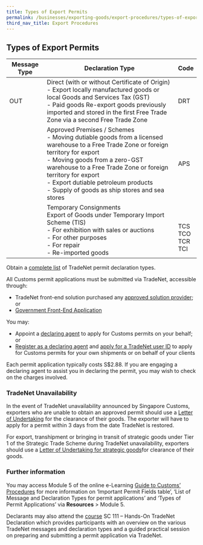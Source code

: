 ```yaml
---
title: Types of Export Permits
permalink: /businesses/exporting-goods/export-procedures/types-of-export-permits
third_nav_title: Export Procedures
---
```


## Types of Export Permits

| Message Type | Declaration Type  | Code    |
|--------------|-------------|-----------------|
| OUT          | Direct \(with or without Certificate of Origin\)  <br>- Export locally manufactured goods or local Goods and Services Tax \(GST\)<br>- Paid goods Re\-export goods previously imported and stored in the first Free Trade Zone via a second Free Trade Zone      | DRT  |
|              | Approved Premises / Schemes<br>- Moving dutiable goods from a licensed warehouse to a Free Trade Zone or foreign territory for export <br>- Moving goods from a zero\-GST warehouse to a Free Trade Zone or foreign territory for export <br>- Export dutiable petroleum products <br>- Supply of goods as ship stores and sea stores | APS    |
|              | Temporary Consignments <br>Export of Goods under Temporary Import Scheme \(TIS\)<br>- For exhibition with sales or auctions <br>- For other purposes <br>- For repair <br>- Re-imported goods      | <br><br>TCS<br>TCO<br> TCR<br> TCI |


Obtain a  [complete list](/documents/businesses/complete-list-trade-nett.pdf)  of TradeNet permit declaration types.

All Customs permit applications must be submitted via TradeNet, accessible through:

-   TradeNet front-end solution purchased any  [approved solution provider](/about-us/national-single-window/overview/tradenet-solution-providers); or
-   [Government Front-End Application](https://www.tradenet.gov.sg/tradenet/login.portal)

You may:

-   Appoint a  [declaring agent](/businesses/business-resources/directories-of-service-providers/list-of-local-forwarding-agents)  to apply for Customs permits on your behalf; or
-   [Register as a declaring agent](/businesses/registration-matters/registration-procedures/apply-update-renew-terminate-declaring-agent-account-and-declarant)  and  [apply for a TradeNet user ID](/about-us/national-single-window/overview/what-you-need-to-know-about-tradenet) to apply for Customs permits for your own shipments or on behalf of your clients

Each permit application typically costs S$2.88. If you are engaging a declaring agent to assist you in declaring the permit, you may wish to check on the charges involved.

### TradeNet Unavailability

In the event of TradeNet unavailability announced by Singapore Customs, exporters who are unable to obtain an approved permit should use a  [Letter of Undertaking](/documents/businesses/lou-template-for-tn-unavailability-6aug15-(2).docx)  for the clearance of their goods. The exporter will have to apply for a permit within 3 days from the date TradeNet is restored.

For export, transhipment or bringing in transit of strategic goods under Tier 1 of the Strategic Trade Scheme during TradeNet unavailability, exporters should use a  [Letter of Undertaking for strategic goods](/documents/businesses/lou-for-strategic-goods.docx)for clearance of their goods.

### Further information

You may access Module 5 of the online e-Learning [Guide to Customs’ Procedures](https://www.customs.gov.sg/-/media/cus/files/e-learning/main.html) for more information on ‘Important Permit Fields table’, ‘List of Message and Declaration Types for permit applications’ and ‘Types of Permit Applications’ via **Resources** > Module 5.

Declarants may also attend the [course](/businesses/business-resources/courses-and-events) SC 111 – Hands-On TradeNet Declaration which provides participants with an overview on the various TradeNet messages and declaration types and a guided practical session on preparing and submitting a permit application via TradeNet.
